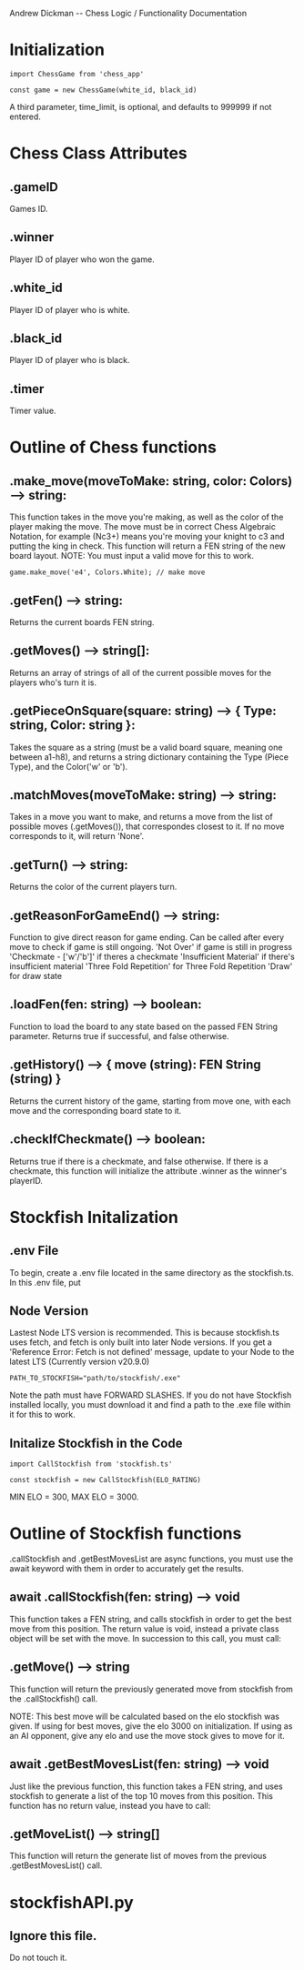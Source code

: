 Andrew Dickman -- Chess Logic / Functionality Documentation

# Initialization
```import ChessGame from 'chess_app'```

```const game = new ChessGame(white_id, black_id)```

A third parameter, time_limit, is optional, and defaults to 999999 if not entered.

# Chess Class Attributes

## .gameID
Games ID.

## .winner
Player ID of player who won the game.

## .white_id
Player ID of player who is white.

## .black_id
Player ID of player who is black.

## .timer
Timer value.

# Outline of Chess functions

## .make_move(moveToMake: string, color: Colors) --> string:
This function takes in the move you're making, as well as the color of the player making the move.
The move must be in correct Chess Algebraic Notation, for example (Nc3+) means you're moving your knight to c3 and putting the king in check.
This function will return a FEN string of the new board layout.
NOTE: You must input a valid move for this to work.

```game.make_move('e4', Colors.White); // make move```


## .getFen() --> string:
Returns the current boards FEN string.


## .getMoves() --> string[]:
Returns an array of strings of all of the current possible moves for the players who's turn it is.


## .getPieceOnSquare(square: string) --> { Type: string, Color: string }:
Takes the square as a string (must be a valid board square, meaning one between a1-h8), and returns a string dictionary containing the Type (Piece Type), and the Color('w' or 'b').


## .matchMoves(moveToMake: string) --> string:
Takes in a move you want to make, and returns a move from the list of possible moves (.getMoves()), that correspondes closest to it. If no move corresponds to it, will return 'None'.


## .getTurn() --> string:
Returns the color of the current players turn.


## .getReasonForGameEnd() --> string:
Function to give direct reason for game ending. Can be called after every move to check if game is still ongoing.
'Not Over' if game is still in progress
'Checkmate - ['w'/'b']' if theres a checkmate
'Insufficient Material' if there's insufficient material
'Three Fold Repetition' for Three Fold Repetition
'Draw' for draw state


## .loadFen(fen: string) --> boolean:
Function to load the board to any state based on the passed FEN String parameter.
Returns true if successful, and false otherwise.


## .getHistory() --> { move (string): FEN String (string) }
Returns the current history of the game, starting from move one, with each move and the corresponding board state to it.


## .checkIfCheckmate() --> boolean:
Returns true if there is a checkmate, and false otherwise.
If there is a checkmate, this function will initialize the attribute .winner as the winner's playerID.





# Stockfish Initalization

## .env File
To begin, create a .env file located in the same directory as the stockfish.ts.
In this .env file, put 

## Node Version
Lastest Node LTS version is recommended. This is because stockfish.ts uses fetch, and fetch is only built into later Node versions. If you get a 'Reference Error: Fetch is not defined' message, update to your Node to the latest LTS (Currently version v20.9.0)

```PATH_TO_STOCKFISH="path/to/stockfish/.exe"```

Note the path must have FORWARD SLASHES.
If you do not have Stockfish installed locally, you must download it and find a path to the .exe file within it for this to work.

## Initalize Stockfish in the Code
```import CallStockfish from 'stockfish.ts'```

```const stockfish = new CallStockfish(ELO_RATING)```

MIN ELO = 300, MAX ELO = 3000.

# Outline of Stockfish functions

.callStockfish and .getBestMovesList are async functions, you must use the await keyword with them in order to accurately get the results.

## await .callStockfish(fen: string) --> void
This function takes a FEN string, and calls stockfish in order to get the best move from this position. 
The return value is void, instead a private class object will be set with the move.
In succession to this call, you must call:
## .getMove() --> string
This function will return the previously generated move from stockfish from the .callStockfish() call.

NOTE: This best move will be calculated based on the elo stockfish was given. If using for best moves, give the elo 3000 on initialization.
If using as an AI opponent, give any elo and use the move stock gives to move for it.


## await .getBestMovesList(fen: string) --> void
Just like the previous function, this function takes a FEN string, and uses stockfish to generate a list of the top 10 moves from this position.
This function has no return value, instead you have to call:
## .getMoveList() --> string[]
This function will return the generate list of moves from the previous .getBestMovesList() call.


# stockfishAPI.py
## Ignore this file.
Do not touch it.
